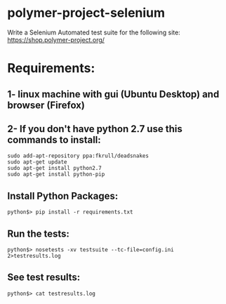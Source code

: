 # polymer-project-selenium
Write a Selenium Automated test suite for the following site: https://shop.polymer-project.org/


# Requirements:
1- linux machine with gui (Ubuntu Desktop) and browser (Firefox)
----------------------------------------------------------
2- If you don't have python 2.7 use this commands to install:
-----------------------------------------------------------
```
sudo add-apt-repository ppa:fkrull/deadsnakes
sudo apt-get update
sudo apt-get install python2.7
sudo apt-get install python-pip
```

Install Python Packages:
------------------------
```
python$> pip install -r requirements.txt
```

Run the tests:
--------------
```
python$> nosetests -xv testsuite --tc-file=config.ini 2>testresults.log
```

See test results:
--------------
```
python$> cat testresults.log
```
